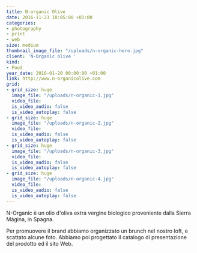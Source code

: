 ```yaml
---
title: N-organic Olive
date: 2016-11-23 18:05:00 +01:00
categories:
- photography
- print
- web
size: medium
thumbnail_image_file: "/uploads/n-organic-hero.jpg"
client: 'N-Organic olive '
kind:
- Food
year_date: 2016-01-20 00:00:00 +01:00
link: http://www.n-organicolive.com
grid:
- grid_size: huge
  image_file: "/uploads/n-organic-1.jpg"
  video_file: 
  is_video_audio: false
  is_video_autoplay: false
- grid_size: huge
  image_file: "/uploads/n-organic-2.jpg"
  video_file: 
  is_video_audio: false
  is_video_autoplay: false
- grid_size: huge
  image_file: "/uploads/n-organic-3.jpg"
  video_file: 
  is_video_audio: false
  is_video_autoplay: false
- grid_size: huge
  image_file: "/uploads/n-organic-4.jpg"
  video_file: 
  is_video_audio: false
  is_video_autoplay: false
---
```


N-Organic è un olio d'oliva extra vergine biologico proveniente dalla Sierra Mágina, in Spagna.

Per promuovere il brand abbiamo organizzato un brunch nel nostro loft, e scattato alcune foto.
Abbiamo poi progettato il catalogo di presentazione del prodotto ed il sito Web.